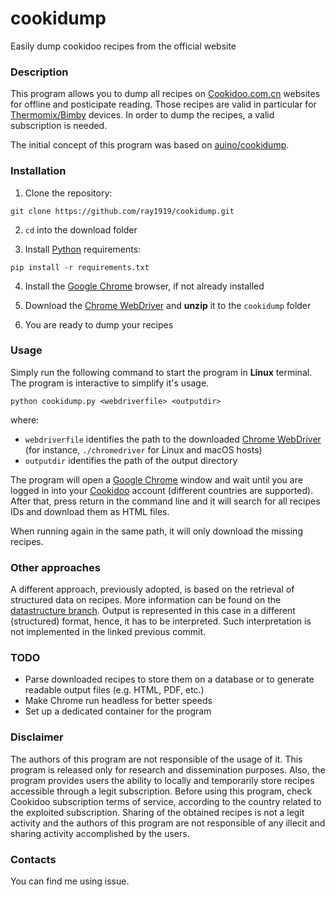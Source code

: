 # cookidump

Easily dump cookidoo recipes from the official website

### Description ###

This program allows you to dump all recipes on [Cookidoo.com.cn](https://cookidoo.com.cn) websites for offline and posticipate reading.
Those recipes are valid in particular for [Thermomix/Bimby](https://en.wikipedia.org/wiki/Thermomix) devices.
In order to dump the recipes, a valid subscription is needed.

The initial concept of this program was based on [auino/cookidump](https://github.com/auino/cookidump).

### Installation ###


1. Clone the repository:

```
git clone https://github.com/ray1919/cookidump.git
```

2. `cd` into the download folder

3. Install [Python](https://www.python.org) requirements:

```
pip install -r requirements.txt
```

4. Install the [Google Chrome](https://chrome.google.com) browser, if not already installed

5. Download the [Chrome WebDriver](https://sites.google.com/a/chromium.org/chromedriver/) and **unzip** it to the `cookidump` folder

6. You are ready to dump your recipes

### Usage ###

Simply run the following command to start the program in **Linux** terminal. The program is interactive to simplify it's usage.

```
python cookidump.py <webdriverfile> <outputdir>
```

where:
* `webdriverfile` identifies the path to the downloaded [Chrome WebDriver](https://sites.google.com/a/chromium.org/chromedriver/) (for instance, `./chromedriver` for Linux and macOS hosts)
* `outputdir` identifies the path of the output directory

The program will open a [Google Chrome](https://chrome.google.com) window and wait until you are logged in into your [Cookidoo](https://cookidoo.co.uk) account (different countries are supported).
After that, press return in the command line and it will search for all recipes IDs and download them as HTML files.

When running again in the same path, it will only download the missing recipes.

### Other approaches ###

A different approach, previously adopted, is based on the retrieval of structured data on recipes.
More information can be found on the [datastructure branch](https://github.com/auino/cookidump/tree/datastructure).
Output is represented in this case in a different (structured) format, hence, it has to be interpreted. Such interpretation is not implemented in the linked previous commit.

### TODO ###

* Parse downloaded recipes to store them on a database or to generate readable output files (e.g. HTML, PDF, etc.)
* Make Chrome run headless for better speeds
* Set up a dedicated container for the program

### Disclaimer ###

The authors of this program are not responsible of the usage of it.
This program is released only for research and dissemination purposes.
Also, the program provides users the ability to locally and temporarily store recipes accessible through a legit subscription.
Before using this program, check Cookidoo subscription terms of service, according to the country related to the exploited subscription. 
Sharing of the obtained recipes is not a legit activity and the authors of this program are not responsible of any illecit and sharing activity accomplished by the users.

### Contacts ###

You can find me using issue.
